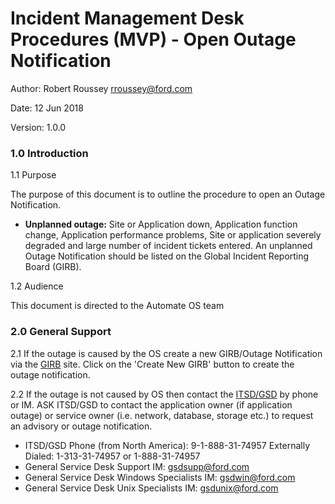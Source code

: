 # Incident Management Desk Procedures (MVP) - Open Outage Notification

Author: Robert Roussey rroussey@ford.com

Date: 12 Jun 2018

Version: 1.0.0

### 1.0 Introduction

1.1 Purpose

The purpose of this document is to outline the procedure to open an Outage Notification.  
* **Unplanned outage:**  Site or Application down, Application function change, Application performance problems, Site or application severely degraded and large number of incident tickets entered.
An unplanned Outage Notification should be listed on the Global Incident Reporting Board (GIRB).  

1.2 Audience

This document is directed to the Automate OS team

### 2.0 General Support

2.1 If the outage is caused by the OS create a new GIRB/Outage Notification via the [GIRB](https://it2.spt.ford.com/sites/GIRB/SitePages/Home.aspx) site.  Click on the 'Create New GIRB' button to create the outage notification.

2.2 If the outage is not caused by OS then contact the [ITSD/GSD](https://it2.spt.ford.com/sites/GSD/Pages/Default.aspx) by phone or IM.  ASK ITSD/GSD to contact the application owner (if application outage) or service owner (i.e. network, database, storage etc.) to request an advisory or outage notification.
* ITSD/GSD Phone (from North America): 9-1-888-31-74957 Externally Dialed: 1-313-31-74957 or 1-888-31-74957
* General Service Desk Support IM: gsdsupp@ford.com
* General Service Desk Windows Specialists IM: gsdwin@ford.com
* General Service Desk Unix Specialists IM: gsdunix@ford.com
